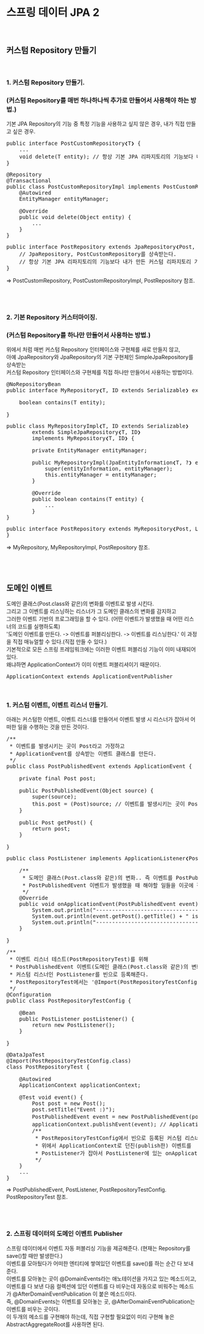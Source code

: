 # 스프링 데이터 JPA 2
<br/>

## 커스텀 Repository 만들기
<br/>

### 1. 커스텀 Repository 만들기.  
### (커스텀 Repository를 매번 하나하나씩 추가로 만들어서 사용해야 하는 방법.)
기본 JPA Repository의 기능 중 특정 기능을 사용하고 싶지 않은 경우, 내가 직접 만들고 싶은 경우.  
<pre>
public interface PostCustomRepository❮T❯ {
    ...
    void delete(T entity); // 항상 기본 JPA 리파지토리의 기능보다 내가 만든 커스텀 리파지토리 기능이 우선순위가 높다. 
}
</pre>
<pre>
@Repository
@Transactional
public class PostCustomRepositoryImpl implements PostCustomRepository {
    @Autowired
    EntityManager entityManager;
    
    @Override
    public void delete(Object entity) {
        ...
    }
}
</pre>
<pre>
public interface PostRepository extends JpaRepository❮Post, Long❯, PostCustomRepository❮Post❯ {
    // JpaRepository, PostCustomRepository를 상속받는다. 
    // 항상 기본 JPA 리파지토리의 기능보다 내가 만든 커스텀 리파지토리 기능이 우선순위가 높다. 
}
</pre>
=> PostCustomRepository, PostCustomRepositoryImpl, PostRepository 참조.
<br/><br/><br/><br/>

### 2. 기본 Repository 커스터마이징.  
### (커스텀 Repository를 하나만 만들어서 사용하는 방법.)
위에서 처럼 매번 커스텀 Repository 인터페이스와 구현체를 새로 만들지 않고, <br/>
아예 JpaRepository와 JpaRepository의 기본 구현체인 SimpleJpaRepository를 상속받는<br/>
커스텀 Repository 인터페이스와 구현체를 직접 하나만 만들어서 사용하는 방법이다. <br/>
<pre>
@NoRepositoryBean
public interface MyRepository❮T, ID extends Serializable❯ extends JpaRepository❮T, ID❯ {

    boolean contains(T entity);

}
</pre>
<pre>
public class MyRepositoryImpl❮T, ID extends Serializable❯
        extends SimpleJpaRepository❮T, ID❯
        implements MyRepository❮T, ID❯ {
        
        private EntityManager entityManager;
        
        public MyRepositoryImpl(JpaEntityInformation❮T, ?❯ entityInformation, EntityManager entityManager) {
            super(entityInformation, entityManager);
            this.entityManager = entityManager;
        }
        
        @Override
        public boolean contains(T entity) {
            ...
        }
}
</pre>
<pre>
public interface PostRepository extends MyRepository❮Post, Long❯ {
}
</pre>
=> MyRepository, MyRepositoryImpl, PostRepository 참조. 
<br/><br/><br/><br/>

## 도메인 이벤트 
도메인 클래스(Post.class와 같은)의 변화를 이벤트로 발생 시킨다. <br/>
그리고 그 이벤트를 리스닝하는 리스너가 그 도메인 클래스의 변화를 감지하고 <br/>
그러한 이벤트 기반의 프로그래밍을 할 수 있다. (어떤 이벤트가 발생했을 때 어떤 리스너의 코드를 실행하도록) <br/>
'도메인 이벤트를 만든다. -> 이벤트를 퍼블리싱한다. -> 이벤트를 리스닝한다.' 이 과정을 직접 매뉴얼할 수 있다.(직접 만들 수 있다.) <br/>
기본적으로 모든 스프링 프레임워크에는 이러한 이벤트 퍼블리싱 기능이 이미 내재되어 있다.  <br/>
왜냐하면 ApplicationContext가 이미 이벤트 퍼블리셔이기 때문이다.  <br/>
<pre>
ApplicationContext extends ApplicationEventPublisher
</pre><br/>

### 1. 커스텀 이벤트, 이벤트 리스너 만들기. 
아래는 커스텀한 이벤트, 이벤트 리스너를 만들어서 이벤트 발생 시 리스너가 잡아서 어떠한 일을 수행하는 것을 만든 것이다. 
<pre>
/**
 * 이벤트를 발생시키는 곳이 Post라고 가정하고
 * ApplicationEvent를 상속받는 이벤트 클래스를 만든다.
 */
public class PostPublishedEvent extends ApplicationEvent {

    private final Post post;

    public PostPublishedEvent(Object source) {
        super(source);
        this.post = (Post)source; // 이벤트를 발생시키는 곳이 Post라고 가정.
    }

    public Post getPost() {
        return post;
    }

}
</pre>
<pre>
public class PostListener implements ApplicationListener❮PostPublishedEvent❯ {

    /**
     * 도메인 클래스(Post.class와 같은)의 변화.. 즉 이벤트를 PostPublishedEvent 클래스로 만들고,
     * PostPublishedEvent 이벤트가 발생했을 때 해야할 일들을 이곳에 작성한다.
     */
    @Override
    public void onApplicationEvent(PostPublishedEvent event) {
        System.out.println("-----------------------------------");
        System.out.println(event.getPost().getTitle() + " is published!!");
        System.out.println("-----------------------------------");
    }

}
</pre>
<pre>
/**
 * 이벤트 리스너 테스트(PostRepositoryTest)를 위해
 * PostPublishedEvent 이벤트(도메인 클래스(Post.class와 같은)의 변화)를 감지하는
 * 커스텀 리스너인 PostListener를 빈으로 등록해준다.
 * PostRepositoryTest에서는 '@Import(PostRepositoryTestConfig.class)'해서 사용한다.
 */
@Configuration
public class PostRepositoryTestConfig {

    @Bean
    public PostListener postListener() {
        return new PostListener();
    }

}
</pre>
<pre>
@DataJpaTest
@Import(PostRepositoryTestConfig.class)
class PostRepositoryTest {

    @Autowired
    ApplicationContext applicationContext;

    @Test void event() {
        Post post = new Post();
        post.setTitle("Event :)");
        PostPublishedEvent event = new PostPublishedEvent(post); // 이벤트를 만든다.
        applicationContext.publishEvent(event); // ApplicationContext로 이벤트를 던진다.
        /**
         * PostRepositoryTestConfig에서 빈으로 등록된 커스텀 리스너인 PostListener를 import해서
         * 위에서 ApplicationContext로 던진(publish한) 이벤트를
         * PostListener가 잡아서 PostListener에 있는 onApplicationEvent() 메소드를 실행한다.
         */
    }
    ...
}
</pre>
=> PostPublishedEvent, PostListener, PostRepositoryTestConfig. PostRepositoryTest 참조. 
<br/><br/><br/><br/>

### 2. 스프링 데이터의 도메인 이벤트 Publisher
스프링 데이터에서 이벤트 자동 퍼블리싱 기능을 제공해준다. (현재는 Repository를 save()할 때만 발생한다.) <br/>
이벤트를 모아뒀다가 어떠한 엔티티에 쌓여있던 이벤트를 save()를 하는 순간 다 보내준다. <br/>
이벤트를 모아놓는 곳이 @DomainEvents라는 애노테이션을 가지고 있는 메소드이고, <br/>
이벤트를 다 보낸 다음 컬렉션에 있던 이벤트를 다 비우는데 자동으로 비워주는 메소드가 @AfterDomainEventPublication 이 붙은 메소드이다. <br/>
즉, @DomainEvents는 이벤트를 모아놓는 곳, @AfterDomainEventPublication는 이벤트를 비우는 곳이다. <br/>
이 두개의 메소드를 구현해야 하는데, 직접 구현할 필요없이 미리 구현해 놓은 AbstractAggregateRoot<E>를 사용하면 된다. <br/>
<br/><br/><br/><br/>